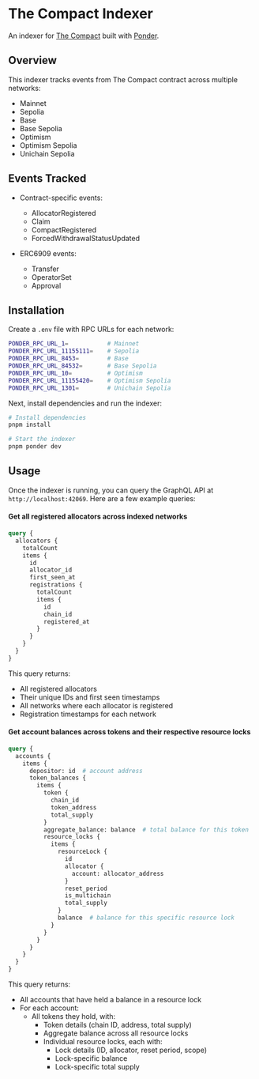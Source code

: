 # The Compact Indexer

An indexer for [The Compact](https://github.com/Uniswap/the-compact) built with [Ponder](https://github.com/ponder-sh/ponder).

## Overview

This indexer tracks events from The Compact contract across multiple networks:
- Mainnet
- Sepolia
- Base
- Base Sepolia
- Optimism
- Optimism Sepolia
- Unichain Sepolia

## Events Tracked

- Contract-specific events:
  - AllocatorRegistered
  - Claim
  - CompactRegistered
  - ForcedWithdrawalStatusUpdated

- ERC6909 events:
  - Transfer
  - OperatorSet
  - Approval

## Installation

Create a `.env` file with RPC URLs for each network:
```bash
PONDER_RPC_URL_1=           # Mainnet
PONDER_RPC_URL_11155111=    # Sepolia
PONDER_RPC_URL_8453=        # Base
PONDER_RPC_URL_84532=       # Base Sepolia
PONDER_RPC_URL_10=          # Optimism
PONDER_RPC_URL_11155420=    # Optimism Sepolia
PONDER_RPC_URL_1301=        # Unichain Sepolia
```

Next, install dependencies and run the indexer:
```bash
# Install dependencies
pnpm install

# Start the indexer
pnpm ponder dev
```

## Usage

Once the indexer is running, you can query the GraphQL API at `http://localhost:42069`. Here are a few example queries:

#### Get all registered allocators across indexed networks
```graphql
query {
  allocators {
    totalCount
    items {
      id
      allocator_id
      first_seen_at
      registrations {
        totalCount
        items {
          id
          chain_id
          registered_at
        }
      }
    }
  }
}
```

This query returns:
- All registered allocators
- Their unique IDs and first seen timestamps
- All networks where each allocator is registered
- Registration timestamps for each network

#### Get account balances across tokens and their respective resource locks

```graphql
query {
  accounts {
    items {
      depositor: id  # account address
      token_balances {
        items {
          token {
            chain_id
            token_address
            total_supply
          }
          aggregate_balance: balance  # total balance for this token
          resource_locks {
            items {
              resourceLock {
                id
                allocator {
                  account: allocator_address
                }
                reset_period
                is_multichain
                total_supply
              }
              balance  # balance for this specific resource lock
            }
          }
        }
      }
    }
  }
}
```

This query returns:
- All accounts that have held a balance in a resource lock
- For each account:
  - All tokens they hold, with:
    - Token details (chain ID, address, total supply)
    - Aggregate balance across all resource locks
    - Individual resource locks, each with:
      - Lock details (ID, allocator, reset period, scope)
      - Lock-specific balance
      - Lock-specific total supply
